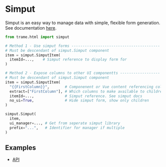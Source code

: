 # Simput 
Simput is an easy way to manage data with simple, flexible form generation. See documentation [here](https://github.com/Kitware/py-simput).

```python
from trame.html import simput

# Method 1 - Use simput forms ----------------------------------------
# Must be descendant of simput.Simput component
item = simput.SimputItem(
  itemId=...,    # Simput reference to display form for
)

# Method 2 - Expose columns to other UI componentts ------------------
# Must be descendant of simput.Simput component
item = simput.SimputItem(        
  "{{FirstColumn}}",       # Componenent or Vue content referencing columns
  extract=["FirstColumn"], # Which columns to make available to children
  itemId=...,              # Simput reference. See simput docs 
  no_ui=True,              # Hide simput form, show only children
)

simput.Simput(
  item,
  ui_manager=..., # Get from seperate simput library 
  prefix="...",   # Identifier for manager if multiple 
)
```

## Examples

- [API](https://trame.readthedocs.io/en/latest/trame.html.simput.html)
